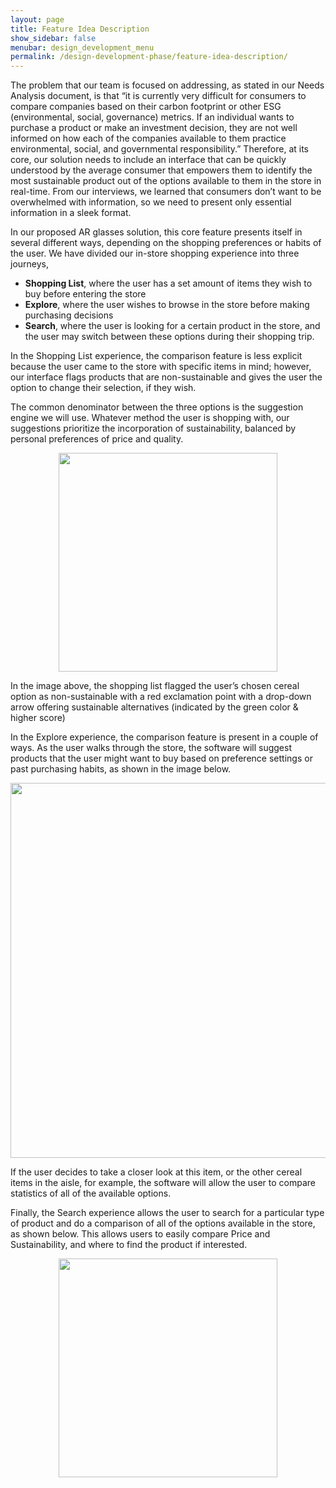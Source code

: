 ```yaml
---
layout: page
title: Feature Idea Description
show_sidebar: false
menubar: design_development_menu
permalink: /design-development-phase/feature-idea-description/
---
```

The problem that our team is focused on addressing, as stated in our Needs Analysis document, is that “it is currently very difficult for consumers to compare companies based on their carbon footprint or other ESG (environmental, social, governance) metrics. If an individual wants to purchase a product or make an investment decision, they are not well informed on how each of the companies available to them practice environmental, social, and governmental responsibility.” Therefore, at its core, our solution needs to include an interface that can be quickly understood by the average consumer that empowers them to identify the most sustainable product out of the options available to them in the store in real-time. From our interviews, we learned that consumers don’t want to be overwhelmed with information, so we need to present only essential information in a sleek format.
 
In our proposed AR glasses solution, this core feature presents itself in several different ways, depending on the shopping preferences or habits of the user. We have divided our in-store shopping experience into three journeys,
- **Shopping List**, where the user has a set amount of items they wish to buy before entering the store
- **Explore**, where the user wishes to browse in the store before making purchasing decisions
- **Search**, where the user is looking for a certain product in the store,
and the user may switch between these options during their shopping trip.

In the Shopping List experience, the comparison feature is less explicit because the user came to the store with specific items in mind; however, our interface flags products that are non-sustainable and gives the user the option to change their selection, if they wish.

The common denominator between the three options is the suggestion engine we will use. Whatever method the user is shopping with, our suggestions prioritize the incorporation of sustainability, balanced by personal preferences of price and quality.

<img 
    src="/uxd-2022-03/little-trees/images/paper_shopping_list.jpg"
    style=" display:block; margin-left:auto; margin-right:auto"
    width="350"
/>

In the image above, the shopping list flagged the user’s chosen cereal option as non-sustainable with a red exclamation point with a drop-down arrow offering sustainable alternatives (indicated by the green color & higher score)
 
In the Explore experience, the comparison feature is present in a couple of ways. As the user walks through the store, the software will suggest products that the user might want to buy based on preference settings or past purchasing habits, as shown in the image below.

<img 
    src="/uxd-2022-03/little-trees/images/paper_explore.jpg"
    style=" display:block; margin-left:auto; margin-right:auto"
    width="600"
/>

If the user decides to take a closer look at this item, or the other cereal items in the aisle, for example, the software will allow the user to compare statistics of all of the available options.
 
Finally, the Search experience allows the user to search for a particular type of product and do a comparison of all of the options available in the store, as shown below. This allows users to easily compare Price and Sustainability, and where to find the product if interested.

<img 
    src="/uxd-2022-03/little-trees/images/paper_search.jpg"
    style=" display:block; margin-left:auto; margin-right:auto"
    width="350"
/>